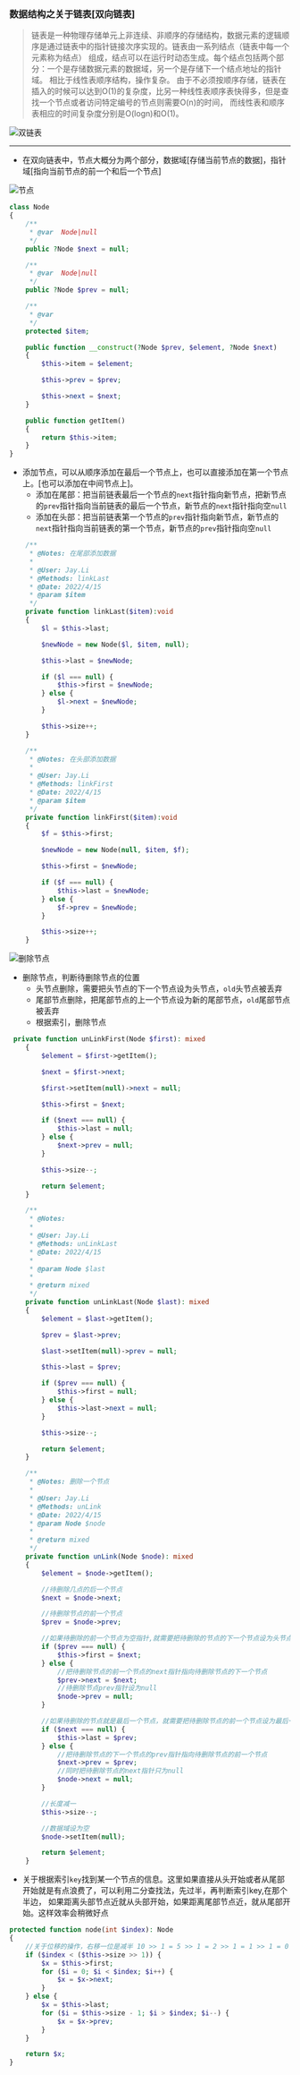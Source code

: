### 数据结构之关于链表[双向链表]

> 链表是一种物理存储单元上非连续、非顺序的存储结构，数据元素的逻辑顺序是通过链表中的指针链接次序实现的。链表由一系列结点（链表中每一个元素称为结点）
> 组成，结点可以在运行时动态生成。每个结点包括两个部分：一个是存储数据元素的数据域，另一个是存储下一个结点地址的指针域。 相比于线性表顺序结构，操作复杂。
> 由于不必须按顺序存储，链表在插入的时候可以达到O(1)的复杂度，比另一种线性表顺序表快得多，但是查找一个节点或者访问特定编号的节点则需要O(n)的时间，
> 而线性表和顺序表相应的时间复杂度分别是O(logn)和O(1)。

![双链表](./linked-list-1.jpg)

*******

* 在双向链表中，节点大概分为两个部分，数据域[存储当前节点的数据]，指针域[指向当前节点的前一个和后一个节点]

![节点](./node.jpg)

```php
class Node
{
    /**
     * @var  Node|null
     */
    public ?Node $next = null;

    /**
     * @var  Node|null
     */
    public ?Node $prev = null;

    /**
     * @var
     */
    protected $item;

    public function __construct(?Node $prev, $element, ?Node $next)
    {
        $this->item = $element;

        $this->prev = $prev;

        $this->next = $next;
    }

    public function getItem()
    {
        return $this->item;
    }
}
```

* 添加节点，可以从顺序添加在最后一个节点上，也可以直接添加在第一个节点上。[也可以添加在中间节点上]。
  * 添加在尾部：把当前链表最后一个节点的`next`指针指向新节点，把新节点的`prev`指针指向当前链表的最后一个节点，新节点的`next`指针指向空`null`
  * 添加在头部：把当前链表第一个节点的`prev`指针指向新节点，新节点的`next`指针指向当前链表的第一个节点，新节点的`prev`指针指向空`null`

```php
    /**
     * @Notes: 在尾部添加数据
     *
     * @User: Jay.Li
     * @Methods: linkLast
     * @Date: 2022/4/15
     * @param $item
     */
    private function linkLast($item):void
    {
        $l = $this->last;

        $newNode = new Node($l, $item, null);

        $this->last = $newNode;

        if ($l === null) {
            $this->first = $newNode;
        } else {
            $l->next = $newNode;
        }

        $this->size++;
    }

    /**
     * @Notes: 在头部添加数据
     *
     * @User: Jay.Li
     * @Methods: linkFirst
     * @Date: 2022/4/15
     * @param $item
     */
    private function linkFirst($item):void
    {
        $f = $this->first;

        $newNode = new Node(null, $item, $f);

        $this->first = $newNode;

        if ($f === null) {
            $this->last = $newNode;
        } else {
            $f->prev = $newNode;
        }

        $this->size++;
    }
```


![删除节点](./delete-node.jpg)

* 删除节点，判断待删除节点的位置
  * 头节点删除，需要把头节点的下一个节点设为头节点，`old`头节点被丢弃
  * 尾部节点删除，把尾部节点的上一个节点设为新的尾部节点，`old`尾部节点被丢弃
  * 根据索引，删除节点

```php
 private function unLinkFirst(Node $first): mixed
    {
        $element = $first->getItem();

        $next = $first->next;

        $first->setItem(null)->next = null;

        $this->first = $next;

        if ($next === null) {
            $this->last = null;
        } else {
            $next->prev = null;
        }

        $this->size--;

        return $element;
    }

    /**
     * @Notes:
     *
     * @User: Jay.Li
     * @Methods: unLinkLast
     * @Date: 2022/4/15
     *
     * @param Node $last
     *
     * @return mixed
     */
    private function unLinkLast(Node $last): mixed
    {
        $element = $last->getItem();

        $prev = $last->prev;

        $last->setItem(null)->prev = null;

        $this->last = $prev;

        if ($prev === null) {
            $this->first = null;
        } else {
            $this->last->next = null;
        }

        $this->size--;

        return $element;
    }

    /**
     * @Notes: 删除一个节点
     *
     * @User: Jay.Li
     * @Methods: unLink
     * @Date: 2022/4/15
     * @param Node $node
     *
     * @return mixed
     */
    private function unLink(Node $node): mixed
    {
        $element = $node->getItem();

        //待删除几点的后一个节点
        $next = $node->next;

        //待删除节点的前一个节点
        $prev = $node->prev;

        //如果待删除的前一个节点为空指针,就需要把待删除的节点的下一个节点设为头节点
        if ($prev === null) {
            $this->first = $next;
        } else {
            //把待删除节点的前一个节点的next指针指向待删除节点的下一个节点
            $prev->next = $next;
            //待删除节点prev指针设为null
            $node->prev = null;
        }

        //如果待删除的节点就是最后一个节点，就需要把待删除节点的前一个节点设为最后一个节点
        if ($next === null) {
            $this->last = $prev;
        } else {
            //把待删除节点的下一个节点的prev指针指向待删除节点的前一个节点
            $next->prev = $prev;
            //同时把待删除节点的next指针只为null
            $node->next = null;
        }

        //长度减一
        $this->size--;

        //数据域设为空
        $node->setItem(null);

        return $element;
    }
```

* 关于根据索引`key`找到某一个节点的信息。这里如果直接从头开始或者从尾部开始就是有点浪费了，可以利用二分查找法，先过半，再判断索引key,在那个半边，
如果距离头部节点近就从头部开始，如果距离尾部节点近，就从尾部开始。这样效率会稍微好点

```php
protected function node(int $index): Node
{
    //关于位移的操作，右移一位是减半 10 >> 1 = 5 >> 1 = 2 >> 1 = 1 >> 1 = 0
    if ($index < ($this->size >> 1)) {
        $x = $this->first;
        for ($i = 0; $i < $index; $i++) {
            $x = $x->next;
        }
    } else {
        $x = $this->last;
        for ($i = $this->size - 1; $i > $index; $i--) {
            $x = $x->prev;
        }
    }

    return $x;
}
```